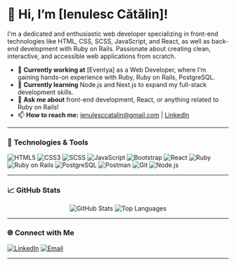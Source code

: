 # 👋 Hi, I’m [Ienulesc Cătălin]!

I'm a dedicated and enthusiastic web developer specializing in front-end technologies like HTML, CSS, SCSS, JavaScript, and React, as well as back-end development with Ruby on Rails. Passionate about creating clean, interactive, and accessible web applications from scratch. 

- 🔭 **Currently working at** [Eventya] as a Web Developer, where I’m gaining hands-on experience with Ruby, Ruby on Rails, PostgreSQL.
- 🌱 **Currently learning** Node.js and Next.js to expand my full-stack development skills.
- 💬 **Ask me about** front-end development, React, or anything related to Ruby on Rails!
- 📫 **How to reach me:** [ienulesccatalin@gmail.com](mailto:ienulesccatalin@gmail.com) | [LinkedIn](https://www.linkedin.com/in/iencatalin)


---

### 🔧 **Technologies & Tools**
![HTML5](https://img.shields.io/badge/HTML5-E34F26?style=for-the-badge&logo=html5&logoColor=white)
![CSS3](https://img.shields.io/badge/CSS3-1572B6?style=for-the-badge&logo=css3&logoColor=white)
![SCSS](https://img.shields.io/badge/SCSS-CC6699?style=for-the-badge&logo=sass&logoColor=white)
![JavaScript](https://img.shields.io/badge/JavaScript-F7DF1E?style=for-the-badge&logo=javascript&logoColor=black)
![Bootstrap](https://img.shields.io/badge/Bootstrap-563D7C?style=for-the-badge&logo=bootstrap&logoColor=white)
![React](https://img.shields.io/badge/React-61DAFB?style=for-the-badge&logo=react&logoColor=black)
![Ruby](https://img.shields.io/badge/Ruby-CC342D?style=for-the-badge&logo=ruby&logoColor=white)
![Ruby on Rails](https://img.shields.io/badge/Ruby_on_Rails-CC0000?style=for-the-badge&logo=ruby-on-rails&logoColor=white)
![PostgreSQL](https://img.shields.io/badge/PostgreSQL-336791?style=for-the-badge&logo=postgresql&logoColor=white)
![Postman](https://img.shields.io/badge/Postman-FF6C37?style=for-the-badge&logo=postman&logoColor=white)
![Git](https://img.shields.io/badge/Git-F05032?style=for-the-badge&logo=git&logoColor=white)
![Node.js](https://img.shields.io/badge/Node.js-339933?style=for-the-badge&logo=node.js&logoColor=white)

---

### 📈 **GitHub Stats**
<p align="center">
  <img src="https://github-readme-stats.vercel.app/api?username=catalinienu93&show_icons=true&theme=cobalt" alt="GitHub Stats" />
  <img src="https://github-readme-stats.vercel.app/api/top-langs/?username=catalinienu93&layout=compact&theme=cobalt" alt="Top Languages" />
</p>

---


### 🌐 **Connect with Me**

[![LinkedIn](https://img.shields.io/badge/LinkedIn-0A66C2?style=for-the-badge&logo=linkedin&logoColor=white)](https://www.linkedin.com/in/iencatalin)
[![Email](https://img.shields.io/badge/Email-D14836?style=for-the-badge&logo=gmail&logoColor=white)](mailto:ienulesccatalin@gmail.com)

---


